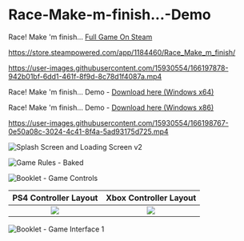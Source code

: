 # Race-Make-m-finish...-Demo

Race! Make 'm finish... [Full Game On Steam](https://store.steampowered.com/app/1184460/Race_Make_m_finish/)

https://store.steampowered.com/app/1184460/Race_Make_m_finish/

https://user-images.githubusercontent.com/15930554/166197878-942b01bf-6dd1-461f-8f9d-8c78d1f4087a.mp4


Race! Make 'm finish... Demo - [Download here (Windows x64)](https://github.com/RubenCUR/Race-Make-m-finish...-Demo/releases/download/demo/Race.Make.m.finish.zip)

Race! Make 'm finish... Demo - [Download here (Windows x86)](https://github.com/RubenCUR/Race-Make-m-finish...-Demo/releases/download/demo/Race.Make.m.finish.x86.zip)

https://user-images.githubusercontent.com/15930554/166198767-0e50a08c-3024-4c41-8f4a-5ad93175d725.mp4

![Splash Screen and Loading Screen v2](https://user-images.githubusercontent.com/15930554/166195656-00e58bd6-226d-45c7-b464-3b8121266785.png)

![Game Rules - Baked](https://user-images.githubusercontent.com/15930554/166197269-b03aa374-b938-4922-aea9-f1b406c22f43.png)

![Booklet - Game Controls](https://user-images.githubusercontent.com/15930554/166198065-96c1a6b6-dc42-4e6e-a6ca-1372ad716283.png)

PS4 Controller Layout             |  Xbox Controller Layout
:-------------------------:|:-------------------------:
![](https://user-images.githubusercontent.com/15930554/166197302-38512e66-c8ee-4040-a813-c832c850ea3a.png)  |  ![](https://user-images.githubusercontent.com/15930554/166197308-5d834061-4603-4642-a29e-25a6d459ca7a.png)

![Booklet - Game Interface 1](https://user-images.githubusercontent.com/15930554/166198091-bd42d96a-cc3c-4c62-80b0-2f9817573b53.png)



